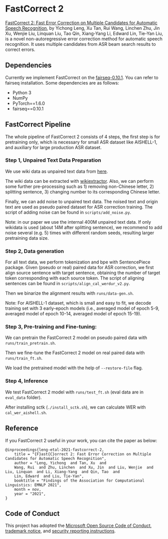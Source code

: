 # FastCorrect 2


[FastCorrect 2: Fast Error Correction on Multiple Candidates for Automatic Speech Recognition](https://arxiv.org/abs/2109.14420), by Yichong Leng, Xu Tan, Rui Wang, Linchen Zhu, Jin Xu, Wenjie Liu, Linquan Liu, Tao Qin, Xiang-Yang Li, Edward Lin, Tie-Yan Liu,
is a novel non-autoregressive error correction method for automatic speech recognition. It uses multiple candidates from ASR beam search results to correct errors.

## Dependencies
Currently we implement FastCorrect on the [fairseq-0.10.1](https://github.com/pytorch/fairseq/tree/v0.10.1). You can refer to fairseq installation.
Some dependencies are as follows:
- Python 3
- NumPy
- PyTorch==1.6.0
- fairseq==0.10.1

## FastCorrect Pipeline
The whole pipeline of FastCorrect 2 consists of 4 steps, the first step is for pretraining only, which is necessary for small ASR dataset like AISHELL-1,
and auxiliary for large production ASR dataset.

### Step 1, Unpaired Text Data Preparation

We use wiki data as unpaired text data from [here](https://dumps.wikimedia.org/zhwiki/latest/zhwiki-latest-pages-articles.xml.bz2).

The wiki data can be extracted with [wikiextractor](https://github.com/attardi/wikiextractor). Also, we can perform some further pre-processing such as 1) removing non-Chinese letter, 2) splitting sentence, 3) changing number to its corresponding Chinese letter.

Finally, we can add noise to unpaired text data. The noised text and origin text are used as pseudo paired dataset for ASR correction training.
The script of adding noise can be found in `scripts/add_noise.py`.

Note: in our paper we use the internal 400M unpaired text data. If only wikidata is used (about 14M after splitting sentence), we recommend
to add noise several (e.g. 5) times with different random seeds, resulting larger pretraining data size.


### Step 2, Data generation

For all text data, we perform tokenization and bpe with SentencePiece package. Given (pseudo or real) paired data for ASR correction, we first align source sentence with target sentence, obtaining the number of target token corresponding with
each source token. The script of aligning sentences can be found in `scripts/align_cal_werdur_v2.py`.

Then we binarize the alignment results with `runs/data-gen.sh`.

Note: For AISHELL-1 dataset, which is small and easy to fit, we decode training set with 3 early-epoch models (i.e., averaged model of epoch 5-9, averaged model of epoch 10-14, averaged model of epoch 15-19).


### Step 3, Pre-training and Fine-tuning:
We can pretrain the FastCorrect 2 model on pseudo paired data with `runs/train_pretrain.sh`.

Then we fine-tune the FastCorrect 2 model on real paired data with `runs/train_ft.sh`.

We load the pretrained model with the help of `--restore-file` flag.

### Step 4, Inference

We test FastCorrect 2 model with `runs/test_ft.sh` (eval data are in `eval_data` folder).

After installing sctk (`./install_sctk.sh`), we can calculate WER with `cal_wer_aishell.sh`.


## Reference

If you FastCorrect 2 useful in your work, you can cite the paper as below:

    @inproceedings{leng-etal-2021-fastcorrect-2,
        title = "{F}ast{C}orrect 2: Fast Error Correction on Multiple Candidates for Automatic Speech Recognition",
        author = "Leng, Yichong  and Tan, Xu  and
        Wang, Rui  and Zhu, Linchen  and Xu, Jin  and Liu, Wenjie  and Liu, Linquan  and Li, Xiang-Yang  and Qin, Tao  and
        Lin, Edward  and Liu, Tie-Yan",
        booktitle = "Findings of the Association for Computational Linguistics: EMNLP 2021",
        month = nov,
        year = "2021",
    }

## Code of Conduct
This project has adopted the [Microsoft Open Source Code of Conduct](https://opensource.microsoft.com/codeofconduct),
[trademark notice](https://docs.opensource.microsoft.com/releasing/), and [security reporting instructions](https://docs.opensource.microsoft.com/releasing/maintain/security/).

